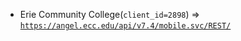  - Erie Community College(`client_id=2898`) => [`https://angel.ecc.edu/api/v7.4/mobile.svc/REST/`](https://angel.ecc.edu/api/v7.4/mobile.svc/REST/)
